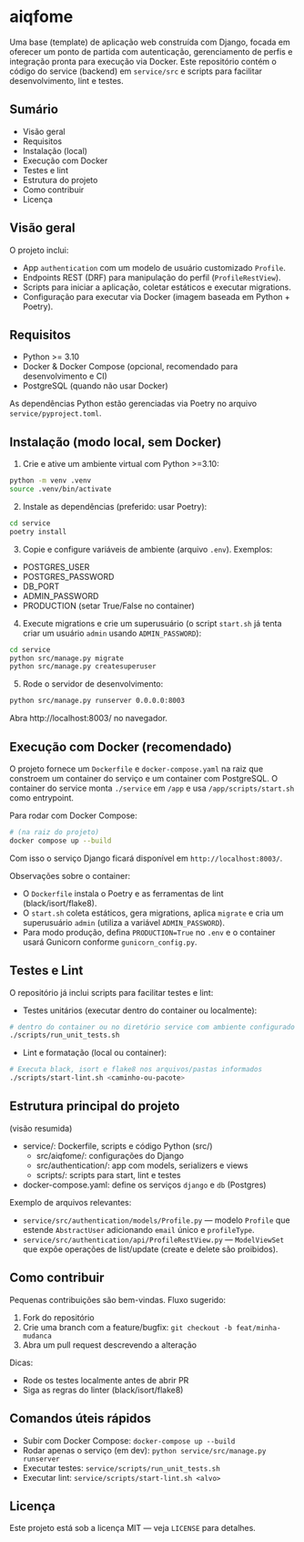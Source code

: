 
# aiqfome

Uma base (template) de aplicação web construída com Django, focada em oferecer
um ponto de partida com autenticação, gerenciamento de perfis e integração
pronta para execução via Docker. Este repositório contém o código do service
(backend) em `service/src` e scripts para facilitar desenvolvimento, lint e
testes.

## Sumário

- Visão geral
- Requisitos
- Instalação (local)
- Execução com Docker
- Testes e lint
- Estrutura do projeto
- Como contribuir
- Licença

## Visão geral

O projeto inclui:

- App `authentication` com um modelo de usuário customizado `Profile`.
- Endpoints REST (DRF) para manipulação do perfil (`ProfileRestView`).
- Scripts para iniciar a aplicação, coletar estáticos e executar migrations.
- Configuração para executar via Docker (imagem baseada em Python + Poetry).

## Requisitos

- Python >= 3.10
- Docker & Docker Compose (opcional, recomendado para desenvolvimento e CI)
- PostgreSQL (quando não usar Docker)

As dependências Python estão gerenciadas via Poetry no arquivo
`service/pyproject.toml`.

## Instalação (modo local, sem Docker)

1. Crie e ative um ambiente virtual com Python >=3.10:

```bash
python -m venv .venv
source .venv/bin/activate
```

2. Instale as dependências (preferido: usar Poetry):

```bash
cd service
poetry install
```

3. Copie e configure variáveis de ambiente (arquivo `.env`). Exemplos:

- POSTGRES_USER
- POSTGRES_PASSWORD
- DB_PORT
- ADMIN_PASSWORD
- PRODUCTION (setar True/False no container)

4. Execute migrations e crie um superusuário (o script `start.sh` já tenta
criar um usuário `admin` usando `ADMIN_PASSWORD`):

```bash
cd service
python src/manage.py migrate
python src/manage.py createsuperuser
```

5. Rode o servidor de desenvolvimento:

```bash
python src/manage.py runserver 0.0.0.0:8003
```

Abra http://localhost:8003/ no navegador.

## Execução com Docker (recomendado)

O projeto fornece um `Dockerfile` e `docker-compose.yaml` na raiz que
constroem um container do serviço e um container com PostgreSQL. O container do
service monta `./service` em `/app` e usa `/app/scripts/start.sh` como entrypoint.

Para rodar com Docker Compose:

```bash
# (na raiz do projeto)
docker compose up --build
```

Com isso o serviço Django ficará disponível em `http://localhost:8003/`.

Observações sobre o container:

- O `Dockerfile` instala o Poetry e as ferramentas de lint (black/isort/flake8).
- O `start.sh` coleta estáticos, gera migrations, aplica `migrate` e cria um
    superusuário `admin` (utiliza a variável `ADMIN_PASSWORD`).
- Para modo produção, defina `PRODUCTION=True` no `.env` e o container usará
    Gunicorn conforme `gunicorn_config.py`.

## Testes e Lint

O repositório já inclui scripts para facilitar testes e lint:

- Testes unitários (executar dentro do container ou localmente):

```bash
# dentro do container ou no diretório service com ambiente configurado
./scripts/run_unit_tests.sh
```

- Lint e formatação (local ou container):

```bash
# Executa black, isort e flake8 nos arquivos/pastas informados
./scripts/start-lint.sh <caminho-ou-pacote>
```

## Estrutura principal do projeto

 (visão resumida)

- service/: Dockerfile, scripts e código Python (src/)
    - src/aiqfome/: configurações do Django
    - src/authentication/: app com models, serializers e views
    - scripts/: scripts para start, lint e testes
- docker-compose.yaml: define os serviços `django` e `db` (Postgres)

Exemplo de arquivos relevantes:

- `service/src/authentication/models/Profile.py` — modelo `Profile` que
    estende `AbstractUser` adicionando `email` único e `profileType`.
- `service/src/authentication/api/ProfileRestView.py` — `ModelViewSet` que
    expõe operações de list/update (create e delete são proibidos).

## Como contribuir

Pequenas contribuições são bem-vindas. Fluxo sugerido:

1. Fork do repositório
2. Crie uma branch com a feature/bugfix: `git checkout -b feat/minha-mudanca`
3. Abra um pull request descrevendo a alteração

Dicas:

- Rode os testes localmente antes de abrir PR
- Siga as regras do linter (black/isort/flake8)

## Comandos úteis rápidos

- Subir com Docker Compose: `docker-compose up --build`
- Rodar apenas o serviço (em dev): `python service/src/manage.py runserver`
- Executar testes: `service/scripts/run_unit_tests.sh`
- Executar lint: `service/scripts/start-lint.sh <alvo>`

## Licença

Este projeto está sob a licença MIT — veja `LICENSE` para detalhes.
